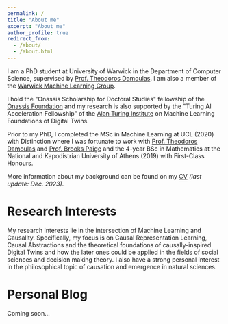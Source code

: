```yaml
---
permalink: /
title: "About me"
excerpt: "About me"
author_profile: true
redirect_from: 
  - /about/
  - /about.html
---
```


I am a PhD student at University of Warwick in the Department of Computer Science, supervised by [Prof. Theodoros Damoulas](https://warwick.ac.uk/fac/sci/statistics/staff/academic-research/damoulas/). I am also a member of the [Warwick Machine Learning Group](https://wmlg.io/).

I hold the "Onassis Scholarship for Doctoral Studies" fellowship of the [Onassis Foundation](https://www.onassis.org/) and my research is also supported by the "Turing AI Acceleration Fellowship" of the [Alan Turing Institute](https://www.turing.ac.uk/) on Machine Learning Foundations of Digital Twins.

Prior to my PhD, I completed the MSc in Machine Learning at UCL (2020) with Distinction where I was fortunate to work with [Prof. Theodoros Damoulas](https://warwick.ac.uk/fac/sci/statistics/staff/academic-research/damoulas/) and [Prof. Brooks Paige](https://tbrx.github.io/) and the 4-year BSc in Mathematics at the National and Kapodistrian University of Athens (2019) with First-Class Honours.

More information about my background can be found on my [CV](https://yfelekis.github.io/files/CV_Y_FELEKIS_page.pdf) *(last update: Dec. 2023)*.

Research Interests
======
My research interests lie in the intersection of Machine Learning and Causality. Specifically, my  focus is on Causal Representation Learning, Causal Abstractions and the theoretical foundations of causally-inspired Digital Twins and how the later ones could be applied in the fields of social sciences and decision making theory. I also have a strong personal interest in the philosophical topic of causation and emergence in natural sciences.

Personal Blog
======
Coming soon...
